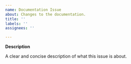 ```yaml
---
name: Documentation Issue
about: Changes to the documentation.
title: ''
labels: ''
assignees: ''

---
```


**Description**

A clear and concise description of what this issue is about.
